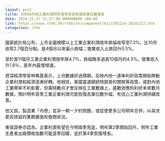 ```yaml
---
layout: post
title: 分析料內地工業利潤明年首季有望恢復高單位數增長
date: 2024-12-27 21:27:04.000000000 +08:00
link: https://news.rthk.hk/rthk/ch/component/k2/1785234-20241227.htm
categories: rthk
---
```


國家統計局公布，上月全國規模以上工業企業利潤按年跌幅收窄至7.3%，比10月收窄2.7個百分點，是4個月以來最小跌幅；營業收入止跌回升0.5%。

至於首11個月工業企業利潤按年跌4.7%，跌幅略多過首10個月的4.3%。營業收入升1.8%，是年內最慢增速。

資深經濟學家林樵基表示，上月數據好過預期，反映內地一連串利好政策開始帶動企業利潤和經濟逐漸好轉。他相信，美國當選總統特朗普的關稅等政策，或對內地工業帶來不利影響，但需時數月才會反映在工業數據上，基數效應則利好未來數月數據，預計明年首季工業企業利潤可能恢復高單位數升幅，有信心工業利潤持續改善。

他又說，製造業「內卷」並非一朝一夕的問題，或促使更多公司明年合併，以尋求更具效益的業務擴張和營商狀況。

東吳證券亦認為，企業利潤有望在今明兩季見底，明年第2季開始回升。明年工業生產者出廠價格指數可能逐季回暖，並於第4季恢復增長。
